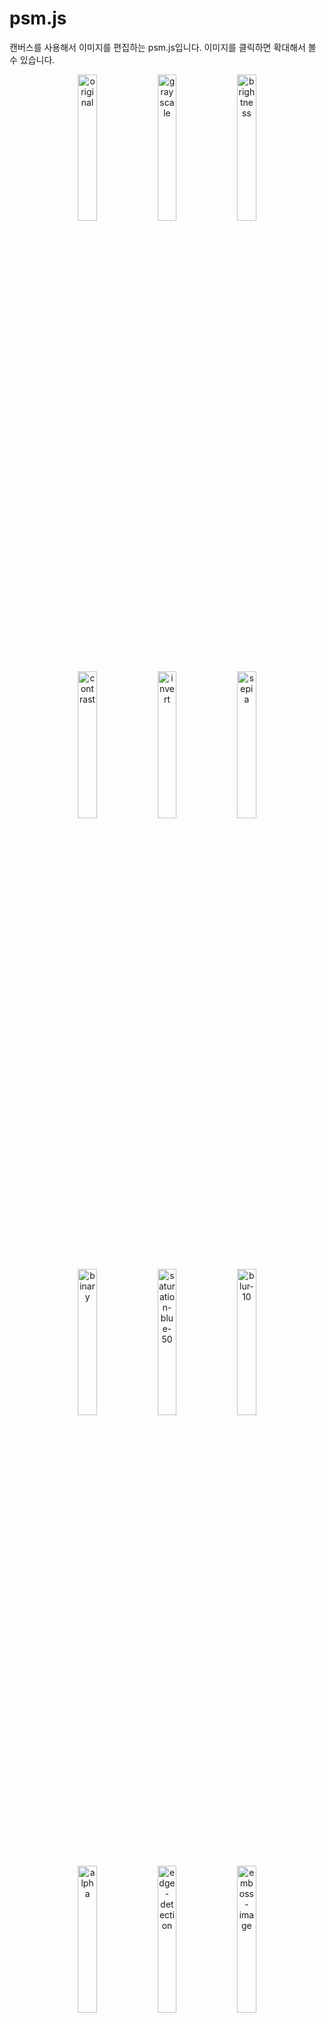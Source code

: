 # psm.js

캔버스를 사용해서 이미지를 편집하는 psm.js입니다. 
이미지를 클릭하면 확대해서 볼 수 있습니다.

<div align="center">
  <img src="https://user-images.githubusercontent.com/78482307/156517786-2a2f0174-2b1c-47df-a8d6-9d3c51330c49.jpg" alt="original" title="original" width="24.5%"/>
  <img src="https://user-images.githubusercontent.com/78482307/156517984-82318953-722b-4118-b1c3-4c513481fda8.jpg" alt="grayscale" title="grayscale" width="24.5%"/>
  <img src="https://user-images.githubusercontent.com/78482307/156517999-e0417bb8-46dd-4105-92b7-892465bde7d1.jpg" alt="brightness" title="brightness" width="24.5%"/>
  <img src="https://user-images.githubusercontent.com/78482307/156518013-4d1a87ec-f12c-4b0b-8414-36eeff34c1cb.jpg" alt="contrast" title="contrast" width="24.5%"/>
  <img src="https://user-images.githubusercontent.com/78482307/156518025-3c5743c4-e2ce-4fd1-a8eb-d1667d933f22.jpg" alt="invert" title="invert" width="24.5%"/>
  <img src="https://user-images.githubusercontent.com/78482307/156518045-4f04086a-1c40-4c12-9532-1a9a2e0dc804.jpg" alt="sepia" title="sepia" width="24.5%"/>
  <img src="https://user-images.githubusercontent.com/78482307/156518076-c71cb63c-7002-4c26-91e7-6022017779f2.jpg" alt="binary" title="binary" width="24.5%"/>
  <img src="https://user-images.githubusercontent.com/78482307/156518131-4aa91f3f-51d6-4927-b5df-8645c8d99ec0.jpg" alt="saturation-blue-50" title="saturation" width="24.5%"/>
  <img src="https://user-images.githubusercontent.com/78482307/156518170-0434c1c9-4be0-4506-b91a-5dade56d41ed.jpg" alt="blur-10" title="blur" width="24.5%"/>
  <img src="https://user-images.githubusercontent.com/78482307/156518177-f47a95bc-9dbb-41ee-b659-8d8109d9c6e2.jpg" alt="alpha" title="alpha" width="24.5%"/>
  <img src="https://user-images.githubusercontent.com/78482307/156518191-4f730264-225f-462a-aa29-79be34e97137.jpg" alt="edge-detection" title="edge-detection" width="24.5%"/>
  <img src="https://user-images.githubusercontent.com/78482307/156518200-ac886cf6-e3d7-4ccb-8d2f-1d159face409.jpg" alt="emboss-image" title="emboss-image" width="24.5%"/>
  <img src="https://user-images.githubusercontent.com/78482307/156518210-7dc160bc-eaf3-4c5d-99dc-dda92488b3bc.jpg" alt="gaussian-blur" title="gaussian-blur" width="24.5%"/>
  <img src="https://user-images.githubusercontent.com/78482307/156518222-32089ff5-6853-4218-8154-33938defe5f5.jpg" alt="sharpen" title="sharpen" width="24.5%"/>
  <img src="https://user-images.githubusercontent.com/78482307/156518227-4ee9f4d0-6d0f-4b33-aa43-b0697d60e2e5.jpg" alt="sobel" title="sobel" width="24.5%"/>
</div>



## 사용방법

```javascript
  var filter = new psm.Filter()

  filter.env({
      link: document.querySelector('img')
  })

  filter.set('grayscale')
  filter.apply().then(function(url){
      filter.link.src = url
  })
```



## 예제 파일

파일을 다운로드하고 example 폴더에 가면 아래 예제가 들어 있습니다. 

![000](https://user-images.githubusercontent.com/78482307/156521843-f704ee86-f0b6-475b-a7b8-9b1bde5db983.png)

